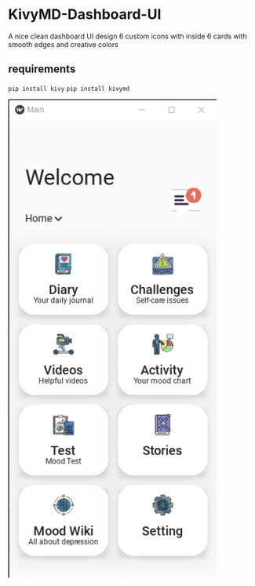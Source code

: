 # KivyMD-Dashboard-UI

A nice clean dashboard UI design 6 custom icons with inside 6 cards with smooth edges and creative colors
## requirements

`pip install kivy`
`pip install kivymd`

![Screenshot](../../assets/dashboard.png)


